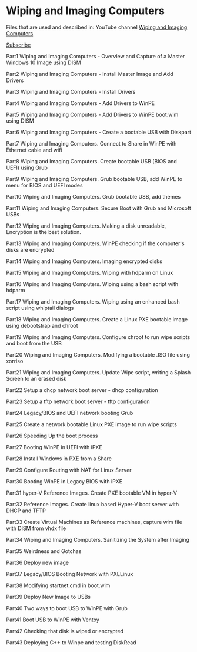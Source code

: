 Wiping and Imaging Computers
============================
Files that are used and described in:
YouTube channel [Wiping and Imaging Computers](https://www.youtube.com/watch?v=B0wdLjlHvmw&list=PLva258t-0AhzxRBGW-IaGmlmDIgnmjdft)

[Subscribe](http://youtube.com/@pnesfield?sub_confirmation=1)

Part1 Wiping and Imaging Computers  - Overview and Capture of a Master Windows 10 Image using DISM

Part2 Wiping and Imaging Computers - Install Master Image and Add Drivers

Part3 Wiping and Imaging Computers  - Install Drivers

Part4 Wiping and Imaging Computers  - Add Drivers to WinPE

Part5 Wiping and Imaging Computers  - Add Drivers to WinPE boot.wim using DISM

Part6 Wiping and Imaging Computers  - Create a bootable USB with Diskpart

Part7 Wiping and Imaging Computers. Connect to Share in WinPE with Ethernet cable and wifi

Part8 Wiping and Imaging Computers. Create bootable USB (BIOS and UEFI) using Grub

Part9 Wiping and Imaging Computers. Grub bootable USB, add WinPE to menu for BIOS and UEFI modes

Part10 Wiping and Imaging Computers. Grub bootable USB, add themes

Part11 Wiping and Imaging Computers. Secure Boot with Grub and Microsoft USBs

Part12 Wiping and Imaging Computers. Making a disk unreadable, Encryption is the best solution.

Part13 Wiping and Imaging Computers. WinPE checking if the computer's disks are encrypted

Part14 Wiping and Imaging Computers. Imaging encrypted disks

Part15 Wiping and Imaging Computers. Wiping with hdparm on Linux

Part16 Wiping and Imaging Computers. Wiping using a bash script with hdparm

Part17 Wiping and Imaging Computers. Wiping using an enhanced bash script using whiptail dialogs

Part18 Wiping and Imaging Computers. Create a Linux PXE bootable image using debootstrap and chroot

Part19 Wiping and Imaging Computers. Configure chroot to run wipe scripts and boot from the USB

Part20 Wiping and Imaging Computers. Modifying a bootable .ISO file using xorriso

Part21 Wiping and Imaging Computers. Update Wipe script, writing a Splash Screen to an erased disk

Part22 Setup a dhcp network boot server - dhcp configuration

Part23 Setup a tftp network boot server - tftp configuration

Part24 Legacy/BIOS and UEFI network booting Grub

Part25 Create a network bootable Linux PXE image to run wipe scripts

Part26 Speeding Up the boot process

Part27 Booting WinPE in UEFI with iPXE

Part28 Install Windows in PXE from a Share

Part29 Configure Routing with NAT for Linux Server

Part30 Booting WinPE in Legacy BIOS with iPXE

Part31 hyper-V Reference Images. Create PXE bootable VM in hyper-V

Part32 Reference Images. Create linux based Hyper-V boot server with DHCP and TFTP

Part33 Create Virtual Machines as Reference machines, capture wim file with DISM from vhdx file

Part34 Wiping and Imaging Computers. Sanitizing the System after Imaging

Part35 Weirdness and Gotchas

Part36 Deploy new image

Part37 Legacy/BIOS Booting Network with PXELinux

Part38 Modifying startnet.cmd in boot.wim

Part39 Deploy New Image to USBs

Part40 Two ways to boot USB to WInPE with Grub

Part41 Boot USB to WinPE with Ventoy

Part42 Checking that disk is wiped or encrypted

Part43 Deploying C++ to Winpe and testing DiskRead
